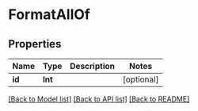 # FormatAllOf

## Properties
Name | Type | Description | Notes
------------ | ------------- | ------------- | -------------
**id** | **Int** |  | [optional] 

[[Back to Model list]](../README.md#documentation-for-models) [[Back to API list]](../README.md#documentation-for-api-endpoints) [[Back to README]](../README.md)



